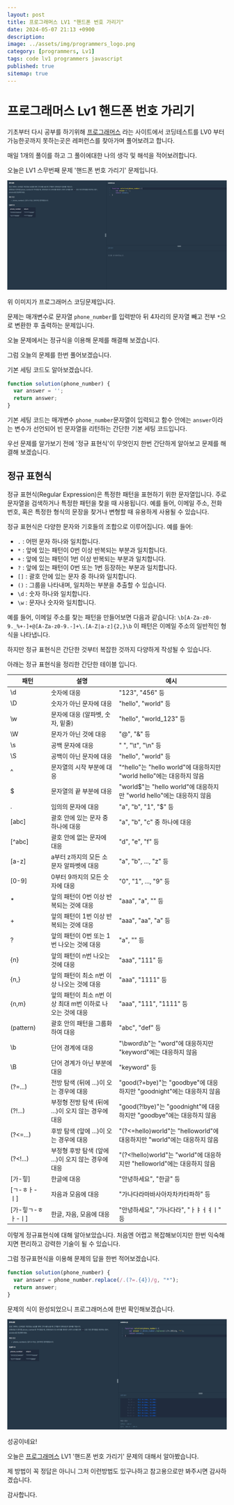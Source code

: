 ```yaml
---
layout: post
title: 프로그래머스 LV1 "핸드폰 번호 가리기"
date: 2024-05-07 21:13 +0900
description: 
image: ../assets/img/programmers_logo.png
category: [programmers, Lv1]
tags: code lv1 programmers javascript
published: true
sitemap: true
---
```


# 프로그래머스 Lv1 핸드폰 번호 가리기

  기초부터 다시 공부를 하기위해 [프로그래머스](https://programmers.co.kr/) 라는 사이트에서
  코딩테스트를 LV0 부터 가능한곳까지 못하는곳은 레퍼런스를 찾아가며 풀어보려고 합니다.
  
  매일 1개의 풀이를 하고 그 풀이에대한 나의 생각 및 해석을 적어보려합니다.

  오늘은 LV1 스무번째 문제 '핸드폰 번호 가리기' 문제입니다.

  ![프로그래머스 이미지](/assets/img//post40_01.png)

  위 이미지가 프로그래머스 코딩문제입니다.
  
  문제는 매개변수로 문자열 `phone_number`를 입력받아 뒤 4자리의 문자열 빼고 전부 `*`으로 변환한 후 출력하는 문제입니다.

  오늘 문제에서는 정규식을 이용해 문제를 해결해 보겠습니다.

  그럼 오늘의 문제를 한번 풀어보겠습니다.

  기본 세팅 코드도 알아보겠습니다.

```javascript
function solution(phone_number) {
  var answer = '';
  return answer;
}
```

기본 세팅 코드는 매개변수 `phone_number`문자열이 입력되고 함수 안에는 `answer`이라는 변수가 선언되어 빈 문자열을 리턴하는 간단한 기본 세팅 코드입니다.

우선 문제를 알가보기 전에 '정규 표현식'이 무엇인지 한번 간단하게 알아보고 문제를 해결해 보겠습니다.

## 정규 표현식

정규 표현식(Regular Expression)은 특정한 패턴을 표현하기 위한 문자열입니다. 주로 문자열을 검색하거나 특정한 패턴을 찾을 때 사용됩니다. 예를 들어, 이메일 주소, 전화번호, 혹은 특정한 형식의 문장을 찾거나 변형할 때 유용하게 사용될 수 있습니다.

정규 표현식은 다양한 문자와 기호들의 조합으로 이루어집니다. 예를 들어:

- `.` : 어떤 문자 하나와 일치합니다.
- `*` : 앞에 있는 패턴이 0번 이상 반복되는 부분과 일치합니다.
- `+` : 앞에 있는 패턴이 1번 이상 반복되는 부분과 일치합니다.
- `?` : 앞에 있는 패턴이 0번 또는 1번 등장하는 부분과 일치합니다.
- `[]` : 괄호 안에 있는 문자 중 하나와 일치합니다.
- `()` : 그룹을 나타내며, 일치하는 부분을 추출할 수 있습니다.
- `\d` : 숫자 하나와 일치합니다.
- `\w` : 문자나 숫자와 일치합니다.

예를 들어, 이메일 주소를 찾는 패턴을 만들어보면 다음과 같습니다: `\b[A-Za-z0-9._%+-]+@[A-Za-z0-9.-]+\.[A-Z|a-z]{2,}\b` 이 패턴은 이메일 주소의 일반적인 형식을 나타냅니다.

하지만 정규 표현식은 간단한 것부터 복잡한 것까지 다양하게 작성될 수 있습니다.

아래는 정규 표현식을 정리한 간단한 테이블 입니다.

| 패턴              | 설명                                                        | 예시                      |
|-----------------|-----------------------------------------------------------|-------------------------|
| \d              | 숫자에 대응                                                | "123", "456" 등            |
| \D              | 숫자가 아닌 문자에 대응                                     | "hello", "world" 등       |
| \w              | 문자에 대응 (알파벳, 숫자, 밑줄)                           | "hello", "world_123" 등   |
| \W              | 문자가 아닌 것에 대응                                       | "@", "&" 등                |
| \s              | 공백 문자에 대응                                           | " ", "\t", "\n" 등        |
| \S              | 공백이 아닌 문자에 대응                                     | "hello", "world" 등       |
| ^               | 문자열의 시작 부분에 대응                                   | "^hello"는 "hello world"에 대응하지만 "world hello"에는 대응하지 않음 |
| $               | 문자열의 끝 부분에 대응                                     | "world$"는 "hello world"에 대응하지만 "world hello"에는 대응하지 않음 |
| .               | 임의의 문자에 대응                                         | "a", "b", "1", "$" 등      |
| [abc]           | 괄호 안에 있는 문자 중 하나에 대응                          | "a", "b", "c" 중 하나에 대응 |
| [^abc]          | 괄호 안에 없는 문자에 대응                                 | "d", "e", "f" 등            |
| [a-z]           | a부터 z까지의 모든 소문자 알파벳에 대응                    | "a", "b", ..., "z" 등      |
| [0-9]           | 0부터 9까지의 모든 숫자에 대응                             | "0", "1", ..., "9" 등      |
| *               | 앞의 패턴이 0번 이상 반복되는 것에 대응                     | "aaa", "a", "" 등           |
| +               | 앞의 패턴이 1번 이상 반복되는 것에 대응                     | "aaa", "aa", "a" 등         |
| ?               | 앞의 패턴이 0번 또는 1번 나오는 것에 대응                   | "a", "" 등                  |
| {n}             | 앞의 패턴이 n번 나오는 것에 대응                           | "aaa", "111" 등              |
| {n,}            | 앞의 패턴이 최소 n번 이상 나오는 것에 대응                | "aaa", "1111" 등             |
| {n,m}           | 앞의 패턴이 최소 n번 이상 최대 m번 이하로 나오는 것에 대응 | "aaa", "111", "1111" 등      |
| (pattern)       | 괄호 안의 패턴을 그룹화하여 대응                          | "abc", "def" 등             |
| \b              | 단어 경계에 대응                                           | "\bword\b"는 "word"에 대응하지만 "keyword"에는 대응하지 않음 |
| \B              | 단어 경계가 아닌 부분에 대응                               | "keyword" 등                |
| (?=...)         | 전방 탐색 (뒤에 ...)이 오는 경우에 대응                     | "good(?=bye)"는 "goodbye"에 대응하지만 "goodnight"에는 대응하지 않음 |
| (?!...)         | 부정형 전방 탐색 (뒤에 ...)이 오지 않는 경우에 대응       | "good(?!bye)"는 "goodnight"에 대응하지만 "goodbye"에는 대응하지 않음 |
| (?<=...)        | 후방 탐색 (앞에 ...)이 오는 경우에 대응                   | "(?<=hello)world"는 "helloworld"에 대응하지만 "world"에는 대응하지 않음 |
| (?<!...)        | 부정형 후방 탐색 (앞에 ...)이 오지 않는 경우에 대응       | "(?<!hello)world"는 "world"에 대응하지만 "helloworld"에는 대응하지 않음 |
| [가-힣]        | 한글에 대응                                              | "안녕하세요", "한글" 등     |
| [ㄱ-ㅎㅏ-ㅣ]   | 자음과 모음에 대응                                       | "가나다라마바사아자차카타파하" 등 |
| [가-힣ㄱ-ㅎㅏ-ㅣ] | 한글, 자음, 모음에 대응                                 | "안녕하세요", "가나다라", "ㅏㅑㅓㅕㅣ" 등 |

이렇게 정규표현식에 대해 알아보았습니다. 처음엔 어렵고 복잡해보이지만 한번 익숙해지면 편리하고 강력한 기술이 될 수 있습니다.

그럼 정규표현식을 이용해 문제의 답을 한번 적어보겠습니다.

```javascript
function solution(phone_number) {
  var answer = phone_number.replace(/.(?=.{4})/g, "*");
  return answer;
}
```

문제의 식이 완성되었으니 프로그래머스에 한번 확인해보겠습니다.

![프로그래머스 이미지](/assets/img//post40_02.png)

성공이네요!

오늘은 [프로그래머스](https://programmers.co.kr/) LV1 '핸드폰 번호 가리기' 문제의 대해서 알아봤습니다.

제 방법이 꼭 정답은 아니니 그저 이런방법도 있구나하고 참고용으로만 봐주시면 감사하겠습니다.

감사합니다.